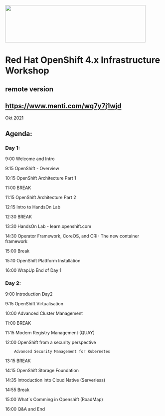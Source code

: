 <img src="https://github.com/alfbach/OCP_Arch/blob/master/logo.png" width="450" height="120">


# Red Hat OpenShift 4.x Infrastructure Workshop
## remote version

## https://www.menti.com/wq7y7j1wjd

Okt 2021

## Agenda:


### Day 1:

9:00		Welcome and Intro	

9:15		OpenShift - Overview

10:15		OpenShift Architecture Part 1

11:00		BREAK		

11:15		OpenShift Architecture Part 2

12:15		Intro to HandsOn Lab

12:30		BREAK

13:30		HandsOn Lab - learn.openshift.com

14:30		Operator Framework, CoreOS, and CRI- The new container framework

15:00		Break

15:10		OpenShift Plattform Installation

16:00		WrapUp End of Day 1

### Day 2:

9:00		Introduction Day2

9:15		OpenShift Virtualisation		

10:00		Advanced Cluster Management

11:00		BREAK

11:15		Modern Registry Management (QUAY)

12:00		OpenShift from a security perspective

		Advanced Security Management for Kubernetes 

13:15		BREAK
		
14:15		OpenShift Storage Foundation

14:35		Introduction into Cloud Native (Serverless)

14:55		Break

15:00		What´s Comming in Openshift (RoadMap)

16:00		Q&A and End		

